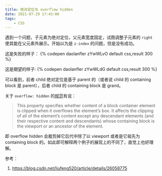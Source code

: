 ```yaml
---
title: 绝对定位与 overflow hidden
date: 2021-07-29 17:43:00
tags:
    - CSS
---
```


遇到一个问题，子元素为绝对定位，父元素宽度固定，试图调整子元素的 `right` 使其能在父元素外展示。开始以为是 `z-index` 的问题，但是没有成功。

这是失败的样子：
{% codepen daolanfler zYwWLvO default css,result 300 %}

这是期望的样子:
{% codepen daolanfler zYwWLdG default css,result 300 %}

可以看到，前者 child 绝对定位是基于 parent 的（或者说 child 的 containing block 是 parent），后者 child 的 containing block 是 grand。

关于 `overflow: hidden` 的[规范](http://www.w3.org/TR/CSS21/visufx.html#overflow)有说：

> This property specifies whether content of a block container element is clipped when it overflows the element’s box. It affects the clipping of all of the element’s content except any descendant elements (and their respective content and descendants) whose containing block is the viewport or an ancestor of the element.

即 overflow hidden 会裁剪掉它后代中除了以 viewport 或者是它祖先为 containing block 的。如此即可解释两个例子的展现上的不同了，直觉上也好理解。

参考：

1. <https://blog.csdn.net/liufeng520/article/details/26058775>
